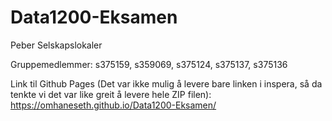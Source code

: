 # Data1200-Eksamen

Peber Selskapslokaler

Gruppemedlemmer:
s375159, s359069, s375124, s375137, s375136

Link til Github Pages (Det var ikke mulig å levere bare linken i inspera, så da tenkte vi det var like greit å levere hele ZIP filen):
https://omhaneseth.github.io/Data1200-Eksamen/
